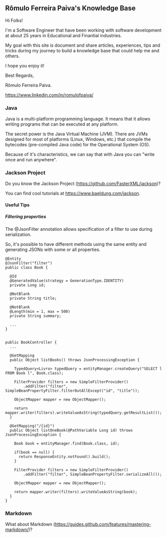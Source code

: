 ## Rômulo Ferreira Paiva's Knowledge Base

Hi Folks!

I'm a Software Engineer that have been working with software development at about 25 years in Educational and Finantial industries.

My goal with this site is document and share articles, experiences, tips and tricks during my journey to build a knowledge base that could help me and others.

I hope you enjoy it!

Best Regards,

Rômulo Ferreira Paiva.

https://www.linkedin.com/in/romulofpaiva/

### Java
Java is a multi-platform programming language. It means that it allows writing programs that can be executed at any platform.

The secret power is the Java Virtual Machine (JVM). There are JVMs designed for most of platforms (Linux, Windows, etc.) that compile the bytecodes (pre-compiled Java code) for the Operational System (OS).

Because of it's characteristics, we can say that with Java you can "write once and run anywhere".

### Jackson Project
Do you know the Jackson Project (https://github.com/FasterXML/jackson)?

You can find cool tutorials at https://www.baeldung.com/jackson.

#### Useful Tips

##### Filtering properties
The @JsonFilter annotation allows specification of a filter to use during serialization.

So, it's possible to have different methods using the same entity and generating JSONs with some or all properties.

```
@Entity
@JsonFilter("filter")
public class Book {

  @Id
  @GeneratedValue(strategy = GenerationType.IDENTITY)
  private Long id;

  @NotBlank
  private String title;

  @NotBlank
  @Length(min = 1, max = 500)
  private String summary;

  ...
}
  
  
public BookController {
  ...
  
  @GetMapping
  public Object listBooks() throws JsonProcessingException {

    TypedQuery<Livro> typedQuery = entityManager.createQuery("SELECT l FROM Book l", Book.class);

    FilterProvider filters = new SimpleFilterProvider()
        .addFilter("filter", SimpleBeanPropertyFilter.filterOutAllExcept("id", "title"));

    ObjectMapper mapper = new ObjectMapper();

    return mapper.writer(filters).writeValueAsString(typedQuery.getResultList());
  }

  @GetMapping("/{id}")
  public Object listOneBook(@PathVariable Long id) throws JsonProcessingException {

    Book book = entityManager.find(Book.class, id);

    if(book == null) {
      return ResponseEntity.notFound().build();
    }

    FilterProvider filters = new SimpleFilterProvider()
        .addFilter("filter", SimpleBeanPropertyFilter.serializeAll());

    ObjectMapper mapper = new ObjectMapper();

    return mapper.writer(filters).writeValueAsString(book);
  }
}
```


### Markdown
What about Markdown (https://guides.github.com/features/mastering-markdown/)?

